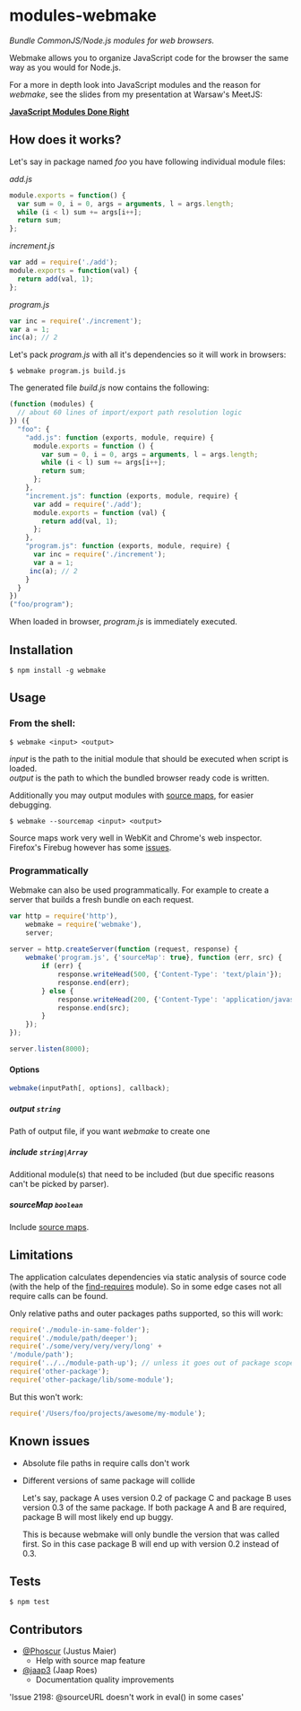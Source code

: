 # modules-webmake

_Bundle CommonJS/Node.js modules for web browsers._

Webmake allows you to organize JavaScript code for the browser the same way
as you would for Node.js.

For a more in depth look into JavaScript modules and the reason for _webmake_,
see the slides from my presentation at Warsaw's MeetJS:

**[JavaScript Modules Done Right][slides]**

## How does it works?

Let's say in package named _foo_ you have following individual module files:

_add.js_

```javascript
module.exports = function() {
  var sum = 0, i = 0, args = arguments, l = args.length;
  while (i < l) sum += args[i++];
  return sum;
};
```

_increment.js_

```javascript
var add = require('./add');
module.exports = function(val) {
  return add(val, 1);
};
```

_program.js_

```javascript
var inc = require('./increment');
var a = 1;
inc(a); // 2
```

Let's pack _program.js_ with all it's dependencies so it will work in browsers:

    $ webmake program.js build.js

The generated file _build.js_ now contains the following:

```javascript
(function (modules) {
  // about 60 lines of import/export path resolution logic
}) ({
  "foo": {
    "add.js": function (exports, module, require) {
      module.exports = function () {
        var sum = 0, i = 0, args = arguments, l = args.length;
        while (i < l) sum += args[i++];
        return sum;
      };
    },
    "increment.js": function (exports, module, require) {
      var add = require('./add');
      module.exports = function (val) {
        return add(val, 1);
      };
    },
    "program.js": function (exports, module, require) {
      var inc = require('./increment');
      var a = 1;
     inc(a); // 2
    }
  }
})
("foo/program");
```

When loaded in browser, _program.js_ is immediately executed.

## Installation

    $ npm install -g webmake

## Usage

### From the shell:

    $ webmake <input> <output>

_input_ is the path to the initial module that should be executed when
script is loaded.  
_output_ is the path to which the bundled browser ready code is written.

Additionally you may output modules with [source maps][], for easier debugging.

    $ webmake --sourcemap <input> <output>

Source maps work very well in WebKit and Chrome's web inspector. Firefox's Firebug
however has some [issues][firebug issue].

### Programmatically

Webmake can also be used programmatically. For example to create a server that
builds a fresh bundle on each request.

```javascript
var http = require('http'),
    webmake = require('webmake'),
    server;
 
server = http.createServer(function (request, response) {
    webmake('program.js', {'sourceMap': true}, function (err, src) {
        if (err) {
            response.writeHead(500, {'Content-Type': 'text/plain'});
            response.end(err);
        } else {
            response.writeHead(200, {'Content-Type': 'application/javascript'});
            response.end(src);
        }
    });
});

server.listen(8000);
````

#### Options

```javascript
webmake(inputPath[, options], callback);
```

##### output `string`

Path of output file, if you want _webmake_ to create one

##### include `string|Array`

Additional module(s) that need to be included (but due specific reasons can't
be picked by parser).

##### sourceMap `boolean`

Include [source maps][].

## Limitations

The application calculates dependencies via static analysis of source code
(with the help of the [find-requires][] module). So in some edge cases
not all require calls can be found.

Only relative paths and outer packages paths supported, so this will work:

```javascript
require('./module-in-same-folder');
require('./module/path/deeper');
require('./some/very/very/very/long' +
'/module/path');
require('../../module-path-up'); // unless it goes out of package scope
require('other-package');
require('other-package/lib/some-module');
```

But this won't work:

```javascript
require('/Users/foo/projects/awesome/my-module');
```

## Known issues

 * Absolute file paths in require calls don't work
 * Different versions of same package will collide

   Let's say, package A uses version 0.2 of package C and package B uses
   version 0.3 of the same package. If both package A and B are required,
   package B will most likely end up buggy.

   This is because webmake will only bundle the version that was called
   first. So in this case package B will end up with version 0.2 instead
   of 0.3.

## Tests

    $ npm test

## Contributors

* [@Phoscur](https://github.com/Phoscur) (Justus Maier)
  * Help with source map feature
* [@jaap3](https://github.com/jaap3) (Jaap Roes)
  * Documentation quality improvements

[slides]:
  http://www.slideshare.net/medikoo/javascript-modules-done-right
  'JavaScript Modules Done Right on SlideShare'

[source maps]:
  http://pmuellr.blogspot.com/2011/11/debugging-concatenated-javascript-files.html
  'Debugging concatenated JavaScript files'

[firebug issue]:
  http://code.google.com/p/fbug/issues/detail?id=2198
  'Issue 2198:	@sourceURL doesn't work in eval() in some cases'

[find-requires]:
  https://github.com/medikoo/find-requires
  'find-requires: Find all require() calls'